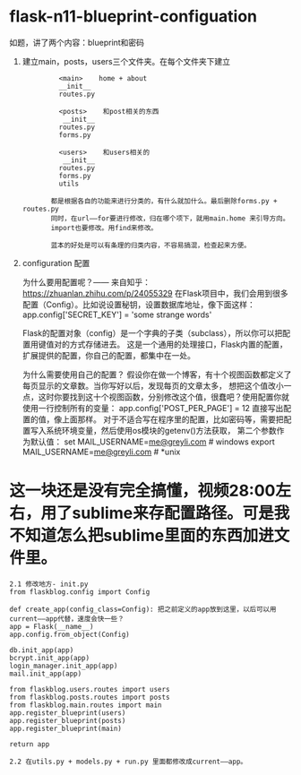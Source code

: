 # flask-n11-blueprint-configuation
如题，讲了两个内容：blueprint和密码

1. 建立main，posts，users三个文件夹。在每个文件夹下建立
  
                <main>    home + about
                __init__
                routes.py

                <posts>    和post相关的东西
                 __init__
                routes.py
                forms.py

                <users>    和users相关的
                 __init__
                routes.py
                forms.py
                utils
                
              都是根据各自的功能来进行分类的，有什么就加什么。最后删除forms.py + routes.py
              同时，在url——for要进行修改，归在哪个项下，就用main.home 来引导方向。
              import也要修改。用find来修改。
              
              蓝本的好处是可以有条理的归类内容，不容易搞混，检查起来方便。
              
              
2. configuration 配置

    为什么要用配置呢？—— 来自知乎：https://zhuanlan.zhihu.com/p/24055329 
    在Flask项目中，我们会用到很多配置（Config）。比如说设置秘钥，设置数据库地址，像下面这样：
    app.config['SECRET_KEY'] = 'some strange words'

    Flask的配置对象（config）是一个字典的子类（subclass），所以你可以把配置用键值对的方式存储进去。
    这是一个通用的处理接口，Flask内置的配置，扩展提供的配置，你自己的配置，都集中在一处。

    为什么需要使用自己的配置？
    假设你在做一个博客，有十个视图函数都定义了每页显示的文章数。当你写好以后，发现每页的文章太多，
    想把这个值改小一点，这时你要找到这十个视图函数，分别修改这个值，很蠢吧？使用配置你就使用一行控制所有的变量：
    app.config['POST_PER_PAGE'] = 12
    直接写出配置的值，像上面那样。
    对于不适合写在程序里的配置，比如密码等，需要把配置写入系统环境变量，然后使用os模块的getenv()方法获取，
    第二个参数作为默认值：
    set MAIL_USERNAME=me@greyli.com  # windows
    export MAIL_USERNAME=me@greyli.com  # *unix

# 这一块还是没有完全搞懂，视频28:00左右，用了sublime来存配置路径。可是我不知道怎么把sublime里面的东西加进文件里。


    2.1 修改地方- init.py
    from flaskblog.config import Config
    
    def create_app(config_class=Config): 把之前定义的app放到这里，以后可以用current——app代替，速度会快一些？
    app = Flask(__name__)
    app.config.from_object(Config)

    db.init_app(app)
    bcrypt.init_app(app)
    login_manager.init_app(app)
    mail.init_app(app)

    from flaskblog.users.routes import users
    from flaskblog.posts.routes import posts
    from flaskblog.main.routes import main
    app.register_blueprint(users)
    app.register_blueprint(posts)
    app.register_blueprint(main)

    return app
    
    2.2 在utils.py + models.py + run.py 里面都修改成current——app。
